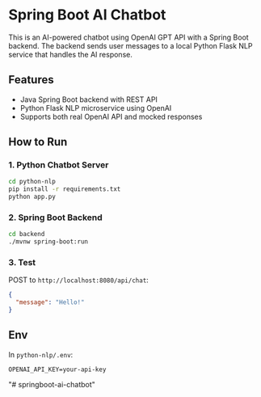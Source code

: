 
# Spring Boot AI Chatbot

This is an AI-powered chatbot using OpenAI GPT API with a Spring Boot backend. The backend sends user messages to a local Python Flask NLP service that handles the AI response.

## Features
- Java Spring Boot backend with REST API
- Python Flask NLP microservice using OpenAI
- Supports both real OpenAI API and mocked responses

## How to Run

### 1. Python Chatbot Server
```bash
cd python-nlp
pip install -r requirements.txt
python app.py
```

### 2. Spring Boot Backend
```bash
cd backend
./mvnw spring-boot:run
```

### 3. Test
POST to `http://localhost:8080/api/chat`:
```json
{
  "message": "Hello!"
}
```

## Env
In `python-nlp/.env`:
```
OPENAI_API_KEY=your-api-key
```
"# springboot-ai-chatbot" 
